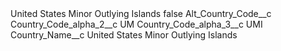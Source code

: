 <?xml version="1.0" encoding="UTF-8"?>
<CustomMetadata xmlns="http://soap.sforce.com/2006/04/metadata" xmlns:xsi="http://www.w3.org/2001/XMLSchema-instance" xmlns:xsd="http://www.w3.org/2001/XMLSchema">
    <label>United States Minor Outlying Islands</label>
    <protected>false</protected>
    <values>
        <field>Alt_Country_Code__c</field>
        <value xsi:nil="true"/>
    </values>
    <values>
        <field>Country_Code_alpha_2__c</field>
        <value xsi:type="xsd:string">UM</value>
    </values>
    <values>
        <field>Country_Code_alpha_3__c</field>
        <value xsi:type="xsd:string">UMI</value>
    </values>
    <values>
        <field>Country_Name__c</field>
        <value xsi:type="xsd:string">United States Minor Outlying Islands</value>
    </values>
</CustomMetadata>
